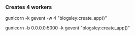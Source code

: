 ### Creates 4 workers
gunicorn -k gevent -w 4 "blogsley:create_app()"

gunicorn -b 0.0.0.0:5000 -k gevent "blogsley:create_app()"